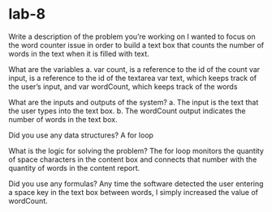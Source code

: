 # lab-8

Write a description of the problem you’re working on
I wanted to focus on the word counter issue in order to build a text box that counts the number of words in the text when it is filled with text.

What are the variables
a. var count, is a reference to the id of the count
var input, is a reference to the id of the textarea
var text, which keeps track of the user’s input, and
var wordCount, which keeps track of the words  

What are the inputs and outputs of the system?
a. The input is the text that the user types into the text box.
b. The wordCount output indicates the number of words in the text box.

Did you use any data structures?
A for loop 

What is the logic for solving the problem?
 The for loop monitors the quantity of space 
characters in the content box and connects that number with the quantity of words in the content report.

Did you use any formulas?
   Any time the software detected the user entering a space key in the text box between words, I simply increased the value of wordCount.
   
   
 
